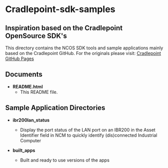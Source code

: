 # Cradlepoint-sdk-samples
Inspiration based on the Cradlepoint OpenSource SDK's
----------

This directory contains the NCOS SDK tools and sample applications mainly based on the Cradlepoint GitHub.
For the originals please visit: [Cradlepoint GitHub Pages](https://github.com/cradlepoint/sdk-samples/tree/master)


## Documents

- **README.html**
    - This README file.

## Sample Application Directories

- **ibr200lan_status**
    - Display the port status of the LAN port on an IBR200 in the Asset Identifier field in NCM to quickly identify (dis)connected Industrial Computer
 
- **built_apps**
    - Built and ready to use versions of the apps
